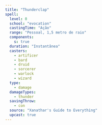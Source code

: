 ```yaml
---
title: "Thunderclap"
spell:
  level: 0
  school: "evocation"
  castingTime: "Ação"
  range: "Pessoal, 1,5 metro de raio"
  components:
    s: true
  duration: "Instantânea"
  casters:
    - artificer
    - bard
    - druid
    - sorcerer
    - warlock
    - wizard
  type:
    - damage
  damageTypes:
    - thunder
  savingThrow:
    - con
  source: "Xanathar's Guide to Everything"
  upcast: true
---
```

